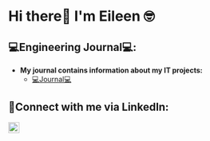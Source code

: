 <h1>Hi there👋 I'm Eileen<a href="https://www.linkedin.com/in/eher97/"></a> 🤓 </h1>

<h2>💻Engineering Journal💻:</h2>

- <b>My journal contains information about my IT projects: </b>
  - [💻Journal💻](https://github.com/eher97/Engineering-Journal)

<h2>🤳Connect with me via LinkedIn:</h2>


[<img align="left" alt="Josh | LinkedIn" width="22px" src="https://cdn.jsdelivr.net/npm/simple-icons@v3/icons/linkedin.svg" />][linkedin]


[linkedin]: https://www.linkedin.com/in/eher97/
